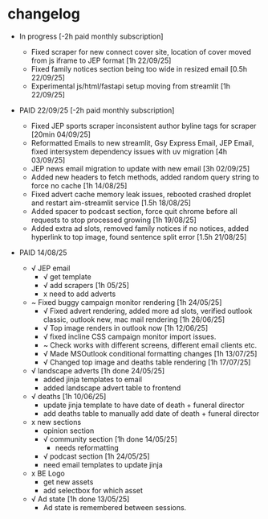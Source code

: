# changelog

- In progress [-2h paid monthly subscription]
    - Fixed scraper for new connect cover site, location of cover moved from js iframe to JEP format [1h 22/09/25]
    - Fixed family notices section being too wide in resized email [0.5h 22/09/25]
    - Experimental js/html/fastapi setup moving from streamlit [1h 22/09/25]

- PAID 22/09/25 [-2h paid monthly subscription]
    - Fixed JEP sports scraper inconsistent author byline tags for scraper [20min 04/09/25]
    - Reformatted Emails to new streamlit, Gsy Express Email, JEP Email, fixed intersystem dependency issues with uv migration [4h 03/09/25]
    - JEP news email migration to update with new email [3h 02/09/25]
    - Added new headers to fetch methods, added random query string to force no cache [1h 14/08/25]
    - Fixed advert cache memory leak issues, rebooted crashed droplet and restart aim-streamlit service [1.5h 18/08/25]
    - Added spacer to podcast section, force quit chrome before all requests to stop processed growing [1h 19/08/25]
    - Added extra ad slots, removed family notices if no notices, added hyperlink to top image, found sentence split error [1.5h 21/08/25]

- PAID 14/08/25
    - √ JEP email
        - √ get template
        - √ add scrapers [1h 05/25]
        - x need to add adverts
    - ~ Fixed buggy campaign monitor rendering [1h 24/05/25] 
        - √ Fixed advert rendering, added more ad slots, verified 
            outlook classic, outlook new, mac mail rendering [1h 26/06/25]
        - √ Top image renders in outlook now [1h 12/06/25]
        - √ fixed incline CSS campaign monitor import issues.
        - ~ Check works with different screens, different email clients etc.
        - √ Made MSOutlook conditional formatting changes [1h 13/07/25]
        - √ Changed top image and deaths table rendering [1h 17/07/25]
    - √ landscape adverts [1h done 24/05/25]
        - added jinja templates to email
        - added landscape advert table to frontend
    - √ deaths [1h 10/06/25]
        - update jinja template to have date of death + funeral director
        - add deaths table to manually add date of death + funeral director
    - x new sections
        - opinion section
        - √ community section [1h done 14/05/25]
            - needs reformatting
        - √ podcast section [1h 24/05/25]
        - need email templates to update jinja
    - x BE Logo
        - get new assets
        - add selectbox for which asset 
    - √ Ad state [1h done 13/05/25]
        - Ad state is remembered between sessions.